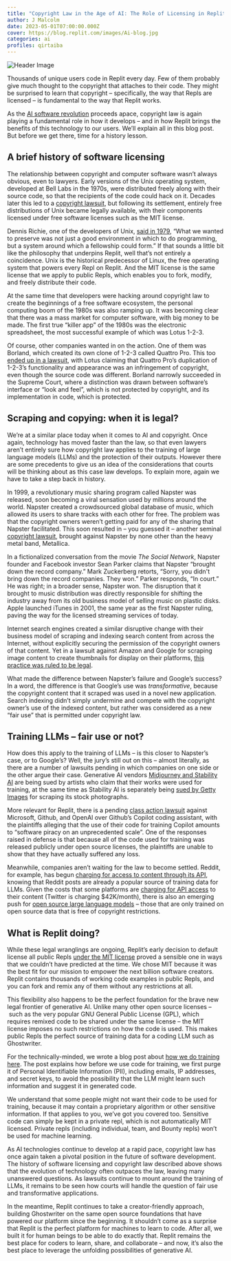 ```yaml
---
title: "Copyright Law in the Age of AI: The Role of Licensing in Replit's Development"
author: J Malcolm
date: 2023-05-01T07:00:00.000Z
cover: https://blog.replit.com/images/Ai-blog.jpg
categories: ai
profiles: qirtaiba
---
```

![Header Image](https://blog.replit.com/images/Ai-blog.jpg)

Thousands of unique users code in Replit every day. Few of them probably give much thought to the copyright that attaches to their code. They might be surprised to learn that copyright – specifically, the way that Repls are licensed – is fundamental to the way that Replit works.

As the [AI software revolution](https://blog.replit.com/chroma) proceeds apace, copyright law is again playing a fundamental role in how it develops – and in how Replit brings the benefits of this technology to our users. We’ll explain all in this blog post. But before we get there, time for a history lesson.


## A brief history of software licensing

The relationship between copyright and computer software wasn’t always obvious, even to lawyers. Early versions of the Unix operating system, developed at Bell Labs in the 1970s, were distributed freely along with their source code, so that the recipients of the code could hack on it. Decades later this led to a [copyright lawsuit](https://law.justia.com/cases/federal/district-courts/FSupp/832/790/1428569/), but following its settlement, entirely free distributions of Unix became legally available, with their components licensed under free software licenses such as the MIT license.

Dennis Richie, one of the developers of Unix, [said in 1979](https://www.read.seas.harvard.edu/~kohler/class/aosref/ritchie84evolution.pdf), “What we wanted to preserve was not just a good environment in which to do programming, but a system around which a fellowship could form.” If that sounds a little bit like the philosophy that underpins Replit, well that’s not entirely a coincidence. Unix is the historical predecessor of Linux, the free operating system that powers every Repl on Replit. And the MIT license is the same license that we apply to public Repls, which enables you to fork, modify, and freely distribute their code. 

At the same time that developers were hacking around copyright law to create the beginnings of a free software ecosystem, the personal computing boom of the 1980s was also ramping up. It was becoming clear that there was a mass market for computer software, with big money to be made. The first true “killer app” of the 1980s was the electronic spreadsheet, the most successful example of which was Lotus 1-2-3.

Of course, other companies wanted in on the action. One of them was Borland, which created its own clone of 1-2-3 called Quattro Pro. This too [ended up in a lawsuit](https://openjurist.org/516/us/233), with Lotus claiming that Quattro Pro’s duplication of 1-2-3’s functionality and appearance was an infringement of copyright, even though the source code was different. Borland narrowly succeeded in the Supreme Court, where a distinction was drawn between software’s interface or “look and feel”, which is not protected by copyright, and its implementation in code, which is protected.


## Scraping and copying: when it is legal?

We’re at a similar place today when it comes to AI and copyright. Once again, technology has moved faster than the law, so that even lawyers aren’t entirely sure how copyright law applies to the training of large language models (LLMs) and the protection of their outputs. However there are some precedents to give us an idea of the considerations that courts will be thinking about as this case law develops. To explain more, again we have to take a step back in history.

In 1999, a revolutionary music sharing program called Napster was released, soon becoming a viral sensation used by millions around the world. Napster created a crowdsourced global database of music, which allowed its users to share tracks with each other for free. The problem was that the copyright owners weren’t getting paid for any of the sharing that Napster facilitated. This soon resulted in – you guessed it – another seminal [copyright lawsuit](https://casetext.com/case/metallica-v-napster-inc), brought against Napster by none other than the heavy metal band, Metallica.

In a fictionalized conversation from the movie _The Social Network_, Napster founder and Facebook investor Sean Parker claims that Napster “brought down the record company.” Mark Zuckerberg retorts, “Sorry, you didn't bring down the record companies. They won.” Parker responds, “In court.” He was right; in a broader sense, Napster won. The disruption that it brought to music distribution was directly responsible for shifting the industry away from its old business model of selling music on plastic disks. Apple launched iTunes in 2001, the same year as the first Napster ruling, paving the way for the licensed streaming services of today.

Internet search engines created a similar disruptive change with their business model of scraping and indexing search content from across the Internet, without explicitly securing the permission of the copyright owners of that content. Yet in a lawsuit against Amazon and Google for scraping image content to create thumbnails for display on their platforms, [this practice was ruled to be legal](https://cdn.ca9.uscourts.gov/datastore/opinions/2007/12/03/0655405.pdf).

What made the difference between Napster’s failure and Google’s success? In a word, the difference is that Google’s use was _transformative_, because the copyright content that it scraped was used in a novel new application. Search indexing didn’t simply undermine and compete with the copyright owner’s use of the indexed content, but rather was considered as a new “fair use” that is permitted under copyright law.


## Training LLMs – fair use or not?

How does this apply to the training of LLMs – is this closer to Napster’s case, or to Google’s? Well, the jury’s still out on this – almost literally, as there are a number of lawsuits pending in which companies on one side or the other argue their case. Generative AI vendors [Midjourney and Stability AI](https://petapixel.com/2023/04/20/midjourney-and-stable-diffusion-ask-us-court-to-dismiss-artists-lawsuit/) are being sued by artists who claim that their works were used for training, at the same time as Stability AI is separately being [sued by Getty Images](https://ipwatchdog.com/2023/04/05/briefing-ip-law-blog-getty-images-sues-stability-ai-copyright-infringement-stable-diffusion-training/id=158984/) for scraping its stock photographs.

More relevant for Replit, there is a pending [class action lawsuit](https://www.theverge.com/2023/1/28/23575919/microsoft-openai-github-dismiss-copilot-ai-copyright-lawsuit) against Microsoft, Github, and OpenAI over Github’s Copilot coding assistant, with the plaintiffs alleging that the use of their code for training Copilot amounts to “software piracy on an unprecedented scale”. One of the responses raised in defense is that because all of the code used for training was released publicly under open source licenses, the plaintiffs are unable to show that they have actually suffered any loss.

Meanwhile, companies aren’t waiting for the law to become settled. Reddit, for example, has begun [charging for access to content through its API](https://www.nytimes.com/2023/04/18/technology/reddit-ai-openai-google.html), knowing that Reddit posts are already a popular source of training data for LLMs. Given the costs that some platforms are [charging for API access](https://www.wired.com/story/twitter-data-api-prices-out-nearly-everyone/) to their content (Twitter is charging $42K/month), there is also an emerging push for [open source large language models](https://www.nature.com/articles/d41586-023-01295-4) – those that are only trained on open source data that is free of copyright restrictions.


## What is Replit doing?

While these legal wranglings are ongoing, Replit’s early decision to default license all public Repls [under the MIT license](https://docs.replit.com/legal-and-security-info/licensing-info) proved a sensible one in ways that we couldn’t have predicted at the time. We chose MIT because it was the best fit for our mission to empower the next billion software creators. Replit contains thousands of working code examples in public Repls, and you can fork and remix any of them without any restrictions at all.

This flexibility also happens to be the perfect foundation for the brave new legal frontier of generative AI. Unlike many other open source licenses – such as the very popular GNU General Public License (GPL), which requires remixed code to be shared under the same license – the MIT license imposes no such restrictions on how the code is used. This makes public Repls the perfect source of training data for a coding LLM such as Ghostwriter.

For the technically-minded, we wrote a blog post about [how we do training here](https://blog.replit.com/llm-training). The post explains how before we use code for training, we first purge it of Personal Identifiable Information (PII), including emails, IP addresses, and secret keys, to avoid the possibility that the LLM might learn such information and suggest it in generated code.

We understand that some people might not want their code to be used for training, because it may contain a proprietary algorithm or other sensitive information. If that applies to you, we’ve got you covered too. Sensitive code can simply be kept in a private repl, which is not automatically MIT licensed. Private repls (including individual, team, and Bounty repls) won’t be used for machine learning. 

As AI technologies continue to develop at a rapid pace, copyright law has once again taken a pivotal position in the future of software development. The history of software licensing and copyright law described above shows that the evolution of technology often outpaces the law, leaving many unanswered questions. As lawsuits continue to mount around the training of LLMs, it remains to be seen how courts will handle the question of fair use and transformative applications.

In the meantime, Replit continues to take a creator-friendly approach, building Ghostwriter on the same open source foundations that have powered our platform since the beginning. It shouldn’t come as a surprise that Replit is the perfect platform for machines to learn to code. After all, we built it for human beings to be able to do exactly that. Replit remains the best place for coders to learn, share, and collaborate – and now, it’s also the best place to leverage the unfolding possibilities of generative AI.

